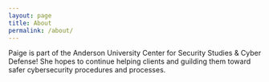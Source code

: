 ```yaml
---
layout: page
title: About
permalink: /about/
---
```


Paige is part of the Anderson University Center for Security Studies & Cyber Defense! She hopes to continue helping clients and guilding them toward safer cybersecurity procedures and processes. 
